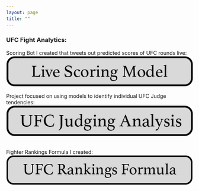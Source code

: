 ```yaml
---
layout: page
title: ""
---
```

### UFC Fight Analytics:
Scoring Bot I created that tweets out predicted scores of UFC rounds live: &nbsp;<br>
[![Image](/assets/buttons/live_scoring_model.png)](https://oconnellryan.github.io/ufc-live-scoring.html)

Project focused on using models to identify individual UFC Judge tendencies: &nbsp;<br>
[![Image](/assets/buttons/ufc_judging_analysis.png)](https://oconnellryan.github.io/ufc-judging-analysis.html)

&nbsp;<br>
Fighter Rankings Formula I created: &nbsp;<br>
[![Image](/assets/buttons/ufc_rankings_formula.png)](https://oconnellryan.github.io/ufc-rankings.html)


